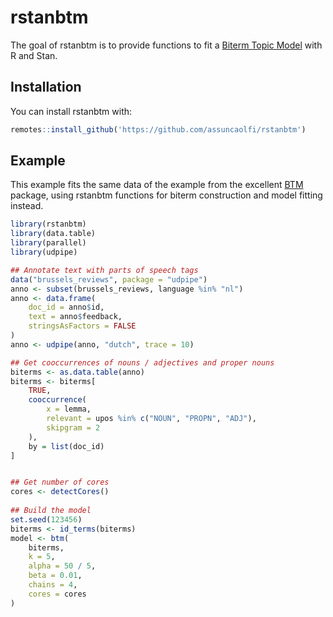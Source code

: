 

# rstanbtm

The goal of rstanbtm is to provide functions to fit a 
[Biterm Topic Model](https://www.researchgate.net/publication/262244963_A_biterm_topic_model_for_short_texts)
with R and Stan.

## Installation

You can install rstanbtm with:


```r
remotes::install_github('https://github.com/assuncaolfi/rstanbtm')
```

## Example

This example fits the same data of the example from the 
excellent [BTM](https://github.com/bnosac/BTM) package, 
using rstanbtm functions for biterm construction and 
model fitting instead.


```r
library(rstanbtm)
library(data.table)
library(parallel)
library(udpipe)

## Annotate text with parts of speech tags
data("brussels_reviews", package = "udpipe")
anno <- subset(brussels_reviews, language %in% "nl")
anno <- data.frame(
    doc_id = anno$id,
    text = anno$feedback,
    stringsAsFactors = FALSE
)
anno <- udpipe(anno, "dutch", trace = 10)

## Get cooccurrences of nouns / adjectives and proper nouns
biterms <- as.data.table(anno)
biterms <- biterms[
    TRUE,
    cooccurrence(
        x = lemma, 
        relevant = upos %in% c("NOUN", "PROPN", "ADJ"),
        skipgram = 2
    ), 
    by = list(doc_id)
]


## Get number of cores
cores <- detectCores()
                   
## Build the model
set.seed(123456)
biterms <- id_terms(biterms)
model <- btm(
    biterms, 
    k = 5,
    alpha = 50 / 5,
    beta = 0.01,
    chains = 4,
    cores = cores
)
```



